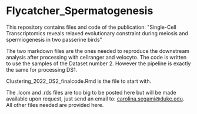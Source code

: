 # Flycatcher_Spermatogenesis
This repository contains files and code of the publication: "Single-Cell Transcriptomics reveals relaxed evolutionary constraint during meiosis and spermiogenesis in two passerine birds"

The two markdown files are the ones needed to reproduce the downstream analysis after processing with cellranger and velocyto. The code is written to use the samples of the Dataset number 2. However the pipeline is exactly the same for processing DS1. 

Clustering_2022_DS2_finalcode.Rmd is the file to start with. 

The .loom and .rds files are too big to be posted here but will be made available upon request, just send an email to: carolina.segami@duke.edu. All other files needed are provided here.
